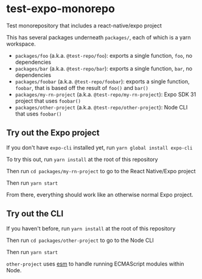 # test-expo-monorepo
Test monorepository that includes a react-native/expo project

This has several packages underneath `packages/`, each of which is a yarn workspace.

* `packages/foo` (a.k.a. `@test-repo/foo`): exports a single function, `foo`, no dependencies
* `packages/bar` (a.k.a. `@test-repo/bar`): exports a single function, `bar`, no dependencies
* `packages/foobar` (a.k.a. `@test-repo/foobar`): exports a single function, `foobar`, that is based off the result of `foo()` and `bar()`
* `packages/my-rn-project` (a.k.a. `@test-repo/my-rn-project`): Expo SDK 31 project that uses `foobar()`
* `packages/other-project` (a.k.a. `@test-repo/other-project`): Node CLI that uses `foobar()`

## Try out the Expo project

If you don't have `expo-cli` installed yet, run `yarn global install expo-cli`

To try this out, run `yarn install` at the root of this repository

Then run `cd packages/my-rn-project` to go to the React Native/Expo project

Then run `yarn start`

From there, everything should work like an otherwise normal Expo project.

## Try out the CLI

If you haven't before, run `yarn install` at the root of this repository

Then run `cd packages/other-project` to go to the Node CLI

Then run `yarn start`

`other-project` uses [esm](https://www.npmjs.com/package/esm) to handle running ECMAScript modules within Node.